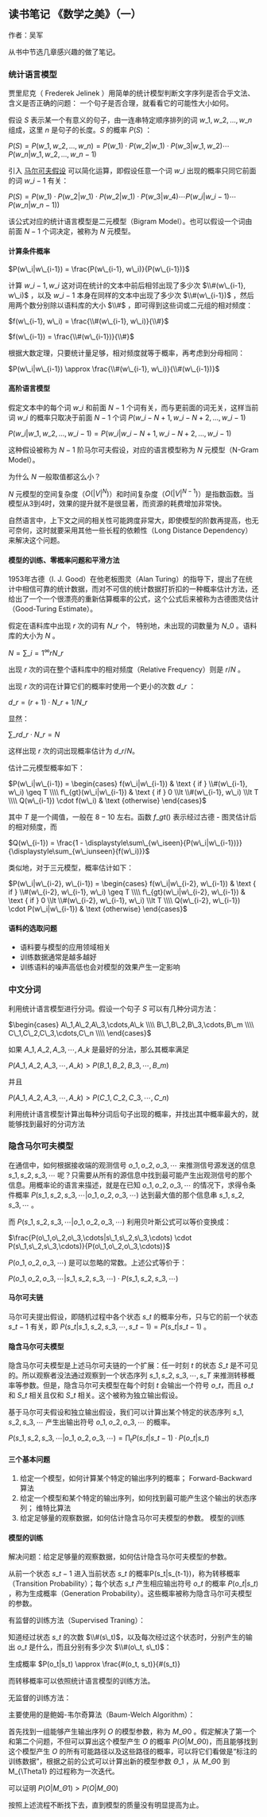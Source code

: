 ## 读书笔记 《数学之美》（一）

作者：吴军

从书中节选几章感兴趣的做了笔记。

### 统计语言模型

贾里尼克（ Frederek Jelinek ）用简单的统计模型判断文字序列是否合乎文法、含义是否正确的问题：
一个句子是否合理，就看看它的可能性大小如何。

假设 $S$ 表示某一个有意义的句子，由一连串特定顺序排列的词
$w\_1,w\_2,...,w\_n$ 组成，这里 $n$ 是句子的长度。$S$ 的概率 $P(S)$ ：

$P(S) = P(w\_1,w\_2,...,w\_n) = P(w\_1) \cdot P(w\_2|w\_1) \cdot P(w\_3|w\_1,w\_2) \cdots P(w\_n|w\_1,w\_2,...,w\_{n-1})$

引入 [马尔可夫假设] 可以简化运算，即假设任意一个词 $w\_i$ 出现的概率只同它前面的词 $w\_{i-1}$ 有关：

$P(S) = P(w\_1) \cdot P(w\_2|w\_1) \cdot P(w\_2|w\_1) \cdot P(w\_3|w\_4) \cdots P(w\_i|w\_{i-1}) \cdots P(w\_n|w\_{n-1}))$

该公式对应的统计语言模型是二元模型（Bigram Model）。也可以假设一个词由前面 $N - 1$ 个词决定，被称为 $N$ 元模型。

#### 计算条件概率

$P(w\_i|w\_{i-1}) = \frac{P(w\_{i-1}, w\_i)}{P(w\_{i-1})}$

计算 $w\_{i-1}, w\_i$ 这对词在统计的文本中前后相邻出现了多少次 $\\#(w\_{i-1}, w\_i)$ ，以及 $w\_{i-1}$ 本身在同样的文本中出现了多少次 $\\#(w\_{i-1})$ ，然后用两个数分别除以语料库的大小 $\\#$ ，即可得到这些词或二元组的相对频度：

$f(w\_{i-1}, w\_i) = \frac{\\#(w\_{i-1}, w\_i)}{\\#}$

$f(w\_{i-1}) = \frac{\\#(w\_{i-1})}{\\#}$

根据大数定理，只要统计量足够，相对频度就等于概率，再考虑到分母相同：

$P(w\_i|w\_{i-1}) \approx \frac{\\#(w\_{i-1}, w\_i)}{\\#(w\_{i-1})}$

#### 高阶语言模型

假定文本中的每个词 $w\_i$ 和前面 $N-1$ 个词有关，而与更前面的词无关，这样当前词 $w\_i$ 的概率只取决于前面 $N-1$ 个词 $P(w\_{i-N+1}, w\_{i-N+2}, ..., w\_{i-1})$

$P(w\_i|w\_1, w\_2, ..., w\_{i-1}) = P(w\_i|w\_{i-N+1}, w\_{i-N+2}, ..., w\_{i-1})$

这种假设被称为 $N-1$ 阶马尔可夫假设，对应的语言模型称为 $N$ 元模型（N-Gram Model）。

为什么 $N$ 一般取值都这么小？

$N$ 元模型的空间复杂度（$O(|V|^N)$）和时间复杂度（$O(|V|^{N-1})$）是指数函数。当模型从3到4时，效果的提升就不是很显著，而资源的耗费增加非常快。

自然语言中，上下文之间的相关性可能跨度非常大，即使模型的阶数再提高，也无可奈何，这时就要采用其他一些长程的依赖性（Long Distance Dependency）来解决这个问题。

#### 模型的训练、零概率问题和平滑方法

1953年古德（I. J. Good）在他老板图灵（Alan Turing）的指导下，提出了在统计中相信可靠的统计数据，而对不可信的统计数据打折扣的一种概率估计方法，还给出了一个一个很漂亮的重新估算概率的公式，这个公式后来被称为古德图灵估计（Good-Turing Estimate）。

假定在语料库中出现 $r$ 次的词有 $N\_r$ 个， 特别地，未出现的词数量为 $N\_0$ 。语料库的大小为 $N$ 。

$N = {\displaystyle\sum\_{i=1}^{\infty}{rN\_r}}$

出现 $r$ 次的词在整个语料库中的相对频度（Relative Frequency）则是 $r/N$ 。

出现 $r$ 次的词在计算它们的概率时使用一个更小的次数 $d\_r$ ：

$d\_r = (r+1) \cdot N\_{r+1}/N\_r$

显然：

$\displaystyle\sum\_r{d\_r \cdot N\_r} = N$

这样出现 $r$ 次的词出现概率估计为 $d\_r/N$。

估计二元模型概率如下：

$P(w\_i|w\_{i-1}) = \begin{cases}
 f(w\_i|w\_{i-1}) & \text  { if } \\#(w\_{i-1}, w\_i) \geq T \\\\ 
 f\_{gt}(w\_i|w\_{i-1}) & \text  { if } 0 \\lt \\#(w\_{i-1}, w\_i) \\lt T \\\\ 
 Q(w\_{i-1}) \cdot f(w\_i) & \text {otherwise} 
\end{cases}$

其中 $T$ 是一个阈值，一般在 $8 - 10$ 左右。函数 $f\_{gt}()$ 表示经过古德 - 图灵估计后的相对频度，而

$Q(w\_{i-1}) = \frac{1 - \displaystyle\sum\_{w\_iseen}{P(w\_i|w\_{i-1})}}{\displaystyle\sum_{w\_iunseen}{f(w\_i)}}$

类似地，对于三元模型，概率估计如下：

$P(w\_i|w\_{i-2}, w\_{i-1}) = \begin{cases}
 f(w\_i|w\_{i-2}, w\_{i-1}) & \text  { if } \\#(w\_{i-2}, w\_{i-1}, w\_i) \geq T \\\\ 
 f\_{gt}(w\_i|w\_{i-2}, w\_{i-1}) & \text  { if } 0 \\lt \\#(w\_{i-2}, w\_{i-1}, w\_i) \\lt T \\\\ 
 Q(w\_{i-2}, w\_{i-1}) \cdot P(w\_i|w\_{i-1}) & \text {otherwise} 
\end{cases}$

#### 语料的选取问题

* 语料要与模型的应用领域相关
* 训练数据通常是越多越好
* 训练语料的噪声高低也会对模型的效果产生一定影响

[马尔可夫假设]: http://en.wikipedia.org/wiki/Markov_chain

### 中文分词

利用统计语言模型进行分词。假设一个句子 $S$ 可以有几种分词方法：

$\begin{cases}
A\_1,A\_2,A\_3,\cdots,A\_k \\\\
B\_1,B\_2,B\_3,\cdots,B\_m \\\\
C\_1,C\_2,C\_3,\cdots,C\_n \\\\
\end{cases}$

如果 $A\_1,A\_2,A\_3,\cdots,A\_k$ 是最好的分法，那么其概率满足

$P(A\_1,A\_2,A\_3,\cdots,A\_k) > P(B\_1,B\_2,B\_3,\cdots,B\_m)$

并且

$P(A\_1,A\_2,A\_3,\cdots,A\_k) > P(C\_1,C\_2,C\_3,\cdots,C\_n)$

利用统计语言模型计算出每种分词后句子出现的概率，并找出其中概率最大的，就能够找到最好的分词方法

### 隐含马尔可夫模型

在通信中，如何根据接收端的观测信号 $o\_1,o\_2,o\_3,\cdots$ 来推测信号源发送的信息 $s\_1,s\_2,s\_3,\cdots$ 呢？只需要从所有的源信息中找到最可能产生出观测信号的那个信息。用概率论的语言来描述，就是在已知 $o\_1,o\_2,o\_3,\cdots$ 的情况下，求得令条件概率 $P(s\_1,s\_2,s\_3,\cdots|o\_1,o\_2,o\_3,\cdots)$ 达到最大值的那个信息串 $s\_1,s\_2,s\_3,\cdots$ 。

而 $P(s\_1,s\_2,s\_3,\cdots|o\_1,o\_2,o\_3,\cdots)$ 利用贝叶斯公式可以等价变换成：

$\frac{P(o\_1,o\_2,o\_3,\cdots|s\_1,s\_2,s\_3,\cdots) \cdot P(s\_1,s\_2,s\_3,\cdots)}{P(o\_1,o\_2,o\_3,\cdots)}$

$P(o\_1,o\_2,o\_3,\cdots)$ 是可以忽略的常数。上述公式等价于：

$P(o\_1,o\_2,o\_3,\cdots|s\_1,s\_2,s\_3,\cdots) \cdot P(s\_1,s\_2,s\_3,\cdots)$

#### 马尔可夫链

马尔可夫提出假设，即随机过程中各个状态 $s\_t$ 的概率分布，只与它的前一个状态 $s\_{t-1}$ 有关，即 $P(s\_t|s\_1,s\_2,s\_3,\cdots,s\_{t-1})=P(s\_t|s\_{t-1})$ 。

#### 隐含马尔可夫模型

隐含马尔可夫模型是上述马尔可夫链的一个扩展：任一时刻 $t$ 的状态 $S\_t$ 是不可见的。所以观察者没法通过观察到一个状态序列 $s\_1,s\_2,s\_3,\cdots,s\_T$ 来推测转移概率等参数。但是，隐含马尔可夫模型在每个时刻 $t$ 会输出一个符号 $o\_t$，而且 $o\_t$ 和 $S\_t$ 相关且仅和 $S\_t$ 相关。这个被称为独立输出假设。

基于马尔可夫假设和独立输出假设，我们可以计算出某个特定的状态序列 $s\_1,s\_2,s\_3,\cdots$ 产生出输出符号 $o\_1,o\_2,o\_3,\cdots$ 的概率。

$P(s\_1,s\_2,s\_3,\cdots|o\_1,o\_2,o\_3,\cdots) = \displaystyle\prod_t{P(s\_t|s\_{t-1}) \cdot P(o\_t|s\_t)}$

#### 三个基本问题

1. 给定一个模型，如何计算某个特定的输出序列的概率；
   Forward-Backward算法
2. 给定一个模型和某个特定的输出序列，如何找到最可能产生这个输出的状态序列；
   维特比算法
3. 给定足够量的观察数据，如何估计隐含马尔可夫模型的参数。
   模型的训练

#### 模型的训练

解决问题：给定足够量的观察数据，如何估计隐含马尔可夫模型的参数。

从前一个状态 $s\_{t-1}$ 进入当前状态 $s\_t$ 的概率P(s\_t|s\_{t-1})，称为转移概率（Transition Probability）；每个状态 $s\_t$ 产生相应输出符号 $o\_t$ 的概率 $P(o\_t|s\_t)$ ，称为生成概率（Generation Probability）。这些概率被称为隐含马尔可夫模型的参数。

有监督的训练方法（Supervised Traning）：

知道经过状态 $s\_t$ 的次数 $\\#(s\_t)$，以及每次经过这个状态时，分别产生的输出 $o\_t$ 是什么，而且分别有多少次 $\\#(o\_t, s\_t)$：

生成概率 $P(o\_t|s\_t) \approx \frac{#(o\_t, s\_t)}{#(s\_t)}

而转移概率可以依照统计语言模型的训练方法。

无监督的训练方法：

主要使用的是鲍姆-韦尔奇算法（Baum-Welch Algorithm）：

首先找到一组能够产生输出序列 $O$ 的模型参数，称为 $M\_{\Theta0}$ 。假定解决了第一个和第二个问题，不但可以算出这个模型产生 $O$ 的概率 $P(O|M\_{\Theta0})$，而且能够找到这个模型产生 $O$ 的所有可能路径以及这些路径的概率，可以将它们看做是“标注的训练数据”，根据之前的公式可以计算出新的模型参数 $\Theta\_1$ ，从 $M\_{\Theta0}$ 到 M\_{\Theta1} 的过程称为一次迭代。

可以证明 $P(O|M\_{\Theta1}) > P(O|M\_{\Theta0})$

按照上述流程不断找下去，直到模型的质量没有明显提高为止。


